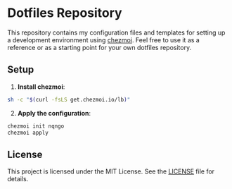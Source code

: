 # Dotfiles Repository

This repository contains my configuration files and templates for setting up a development environment using [chezmoi](https://www.chezmoi.io/). Feel free to use it as a reference or as a starting point for your own dotfiles repository.

## Setup

1. **Install chezmoi**:
  ```sh
  sh -c "$(curl -fsLS get.chezmoi.io/lb)"
  ```

2. **Apply the configuration**:
  ```sh
  chezmoi init nqngo
  chezmoi apply
  ```

## License

This project is licensed under the MIT License. See the [LICENSE](./LICENSE) file for details.
